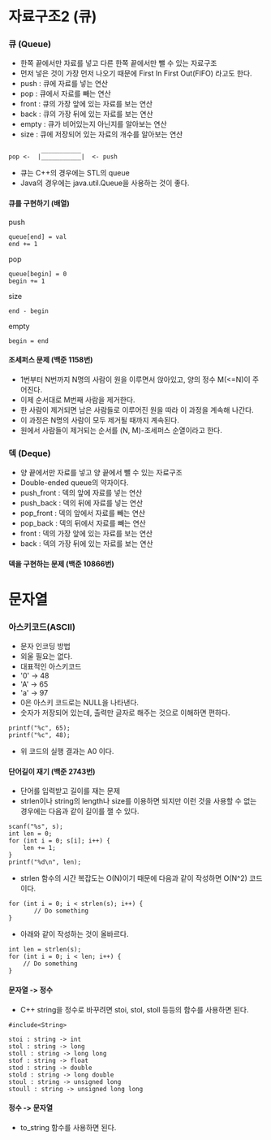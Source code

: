 # 자료구조2 (큐)

### 큐 (Queue)

- 한쪽 끝에서만 자료를 넣고 다른 한쪽 끝에서만 뺄 수 있는 자료구조
- 먼저 넣은 것이 가장 먼저 나오기 때문에 First In First Out(FIFO) 라고도 한다.
- push : 큐에 자료를 넣는 연산
- pop : 큐에서 자료를 빼는 연산
- front : 큐의 가장 앞에 있는 자료를 보는 연산
- back : 큐의 가장 뒤에 있는 자료를 보는 연산
- empty : 큐가 비어있는지 아닌지를 알아보는 연산
- size : 큐에 저장되어 있는 자료의 개수를 알아보는 연산 


```
         ___________
pop <-  |___________|  <- push

```

- 큐는 C++의 경우에는 STL의 queue
- Java의 경우에는 java.util.Queue을 사용하는 것이 좋다.


#### 큐를 구현하기 (배열)

push
```
queue[end] = val
end += 1
```

pop
```
queue[begin] = 0
begin += 1
```

size
```
end - begin
```

empty
```
begin = end
```
 

#### 조세퍼스 문제 (백준 1158번)

- 1번부터 N번까지 N명의 사람이 원을 이루면서 앉아있고, 양의 정수 M(<=N)이 주어진다.
- 이제 순서대로 M번째 사람을 제거한다.
- 한 사람이 제거되면 남은 사람들로 이루어진 원을 따라 이 과정을 계속해 나간다.
- 이 과정은 N명의 사람이 모두 제거될 때까지 계속된다.
- 원에서 사람들이 제거되는 순서를 (N, M)-조세퍼스 순열이라고 한다. 


### 덱 (Deque)

- 양 끝에서만 자료를 넣고 양 끝에서 뺄 수 있는 자료구조
- Double-ended queue의 약자이다.
- push_front : 덱의 앞에 자료를 넣는 연산
- push_back : 덱의 뒤에 자료를 넣는 연산
- pop_front : 덱의 앞에서 자료를 빼는 연산
- pop_back : 덱의 뒤에서 자료를 빼는 연산
- front : 덱의 가장 앞에 있는 자료를 보는 연산
- back : 덱의 가장 뒤에 있는 자료를 보는 연산


#### 덱을 구현하는 문제 (백준 10866번)

 
 
# 문자열

### 아스키코드(ASCII)

- 문자 인코딩 방법
- 외울 필요는 없다.
- 대표적인 아스키코드 
- '0'  ->  48
- 'A'  ->  65
- 'a'  ->  97
- 0은 아스키 코드로는 NULL을 나타낸다.
- 숫자가 저장되어 있는데, 출력만 글자로 해주는 것으로 이해하면 편하다.

```
printf("%c", 65);
printf("%c", 48);
```
- 위 코드의 실행 결과는 A0 이다.


#### 단어길이 재기 (백준 2743번)

- 단어를 입력받고 길이를 재는 문제
- strlen이나 string의 length나 size를 이용하면 되지만 이런 것을 사용할 수 없는 경우에는 다음과 같이 길이를 잴 수 있다.

```
scanf("%s", s);
int len = 0;
for (int i = 0; s[i]; i++) {
    len += 1;
}
printf("%d\n", len);
```

- strlen 함수의 시간 복잡도는 O(N)이기 때문에 다음과 같이 작성하면 O(N^2) 코드이다.

```
for (int i = 0; i < strlen(s); i++) {
       // Do something
}
```

- 아래와 같이 작성하는 것이 올바르다.
```
int len = strlen(s);
for (int i = 0; i < len; i++) {
    // Do something
}
```

#### 문자열 -> 정수

- C++ string을 정수로 바꾸려면 stoi, stol, stoll 등등의 함수를 사용하면 된다.

```
#include<String>

stoi : string -> int
stol : string -> long
stoll : string -> long long
stof : string -> float
stod : string -> double
stold : string -> long double
stoul : string -> unsigned long
stoull : string -> unsigned long long
```

#### 정수 -> 문자열 

- to_string 함수를 사용하면 된다.


